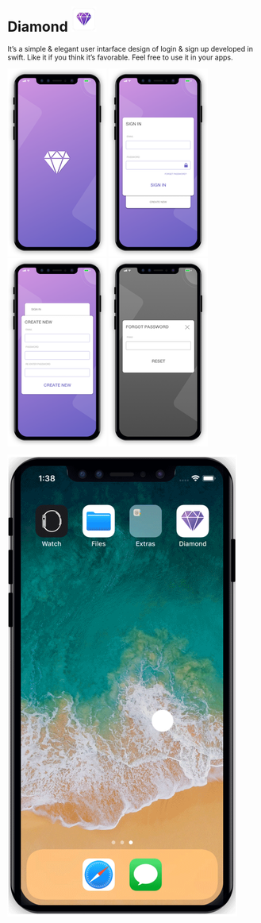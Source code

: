 # Diamond ![Screenshot](Screenshot/AppIcon.png)

It’s a simple & elegant user intarface design of login & sign up developed in swift. Like it if you think it’s favorable. Feel free to use it in your apps.

![Screenshot](Screenshot/01.png)
![Screenshot](Screenshot/02.png)
![Screenshot](Screenshot/03.png)
![Screenshot](Screenshot/04.png) <br />

![gif](Screenshot/01.gif)
